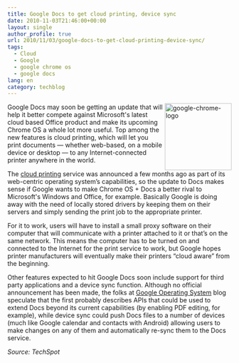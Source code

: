 ```yaml
---
title: Google Docs to get cloud printing, device sync
date: 2010-11-03T21:46:00+00:00
layout: single
author_profile: true
url: 2010/11/03/google-docs-to-get-cloud-printing-device-sync/
tags:
  - Cloud
  - Google
  - google chrome os
  - google docs
lang: en
category: techblog
---
```

[<img title="google-chrome-logo" border="0" alt="google-chrome-logo" align="right" src="http://lh6.ggpht.com/_vaUVXcmC3OI/TNHRM7jBn9I/AAAAAAAADA8/g1lzqkn7Kqs/google-chrome-logo_thumb%5B2%5D.png?imgmax=800" width="150" height="150" />](http://lh3.ggpht.com/_vaUVXcmC3OI/TNHRKL3R1zI/AAAAAAAADA4/KCljNDgb_TI/s1600-h/google-chrome-logo%5B4%5D.png)Google Docs may soon be getting an update that will help it better compete against Microsoft's latest cloud based Office product and make its upcoming Chrome OS a whole lot more useful. Top among the new features is cloud printing, which will let you print documents — whether web-based, on a mobile device or desktop — to any Internet-connected printer anywhere in the world.

The [cloud printing](http://code.google.com/apis/cloudprint/docs/overview.html) service was announced a few months ago as part of its web-centric operating system’s capabilities, so the update to Docs makes sense if Google wants to make Chrome OS + Docs a better rival to Microsoft's Windows and Office, for example. Basically Google is doing away with the need of locally stored drivers by keeping them on their servers and simply sending the print job to the appropriate printer.

For it to work, users will have to install a small proxy software on their computer that will communicate with a printer attached to it or that’s on the same network. This means the computer has to be turned on and connected to the Internet for the print service to work, but Google hopes printer manufacturers will eventually make their printers “cloud aware” from the beginning.

Other features expected to hit Google Docs soon include support for third party applications and a device sync function. Although no official announcement has been made, the folks at [Google Operating System](http://googlesystem.blogspot.com/2010/11/coming-soon-in-google-docs-third-party.html) blog speculate that the first probably describes APIs that could be used to extend Docs beyond its current capabilities (by enabling PDF editing, for example), while device sync could push Docs files to a number of devices (much like Google calendar and contacts with Android) allowing users to make changes on any of them and automatically re-sync them to the Docs service.

_Source: TechSpot_